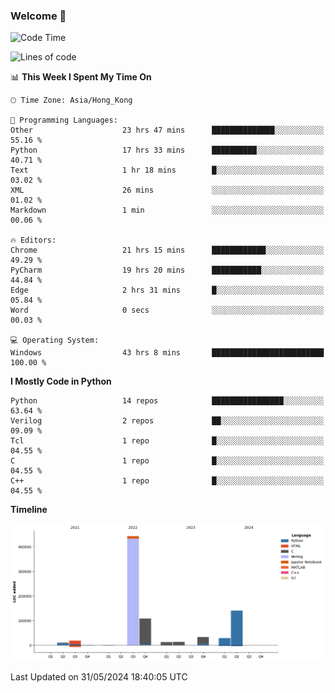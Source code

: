 ### Welcome 👋

<!--START_SECTION:waka-->
![Code Time](http://img.shields.io/badge/Code%20Time-101%20hrs%2055%20mins-blue)

![Lines of code](https://img.shields.io/badge/From%20Hello%20World%20I%27ve%20Written-811.9%20thousand%20lines%20of%20code-blue)

📊 **This Week I Spent My Time On** 

```text
🕑︎ Time Zone: Asia/Hong_Kong

💬 Programming Languages: 
Other                    23 hrs 47 mins      ██████████████░░░░░░░░░░░   55.16 % 
Python                   17 hrs 33 mins      ██████████░░░░░░░░░░░░░░░   40.71 % 
Text                     1 hr 18 mins        █░░░░░░░░░░░░░░░░░░░░░░░░   03.02 % 
XML                      26 mins             ░░░░░░░░░░░░░░░░░░░░░░░░░   01.02 % 
Markdown                 1 min               ░░░░░░░░░░░░░░░░░░░░░░░░░   00.06 % 

🔥 Editors: 
Chrome                   21 hrs 15 mins      ████████████░░░░░░░░░░░░░   49.29 % 
PyCharm                  19 hrs 20 mins      ███████████░░░░░░░░░░░░░░   44.84 % 
Edge                     2 hrs 31 mins       █░░░░░░░░░░░░░░░░░░░░░░░░   05.84 % 
Word                     0 secs              ░░░░░░░░░░░░░░░░░░░░░░░░░   00.03 % 

💻 Operating System: 
Windows                  43 hrs 8 mins       █████████████████████████   100.00 % 
```

**I Mostly Code in Python** 

```text
Python                   14 repos            ████████████████░░░░░░░░░   63.64 % 
Verilog                  2 repos             ██░░░░░░░░░░░░░░░░░░░░░░░   09.09 % 
Tcl                      1 repo              █░░░░░░░░░░░░░░░░░░░░░░░░   04.55 % 
C                        1 repo              █░░░░░░░░░░░░░░░░░░░░░░░░   04.55 % 
C++                      1 repo              █░░░░░░░░░░░░░░░░░░░░░░░░   04.55 % 
```



**Timeline**

![Lines of Code chart](https://raw.githubusercontent.com/xhj2501/xhj2501/main/assets/bar_graph.png)


 Last Updated on 31/05/2024 18:40:05 UTC
<!--END_SECTION:waka-->



